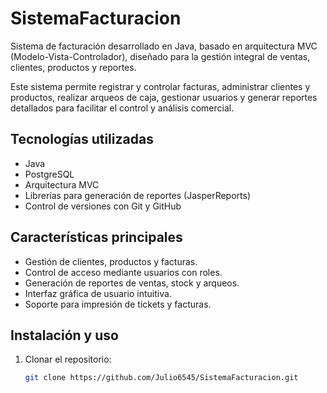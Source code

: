 # SistemaFacturacion

Sistema de facturación desarrollado en Java, basado en arquitectura MVC (Modelo-Vista-Controlador), diseñado para la gestión integral de ventas, clientes, productos y reportes. 

Este sistema permite registrar y controlar facturas, administrar clientes y productos, realizar arqueos de caja, gestionar usuarios y generar reportes detallados para facilitar el control y análisis comercial.

## Tecnologías utilizadas

- Java
- PostgreSQL 
- Arquitectura MVC
- Librerías para generación de reportes (JasperReports)
- Control de versiones con Git y GitHub

## Características principales

- Gestión de clientes, productos y facturas.
- Control de acceso mediante usuarios con roles.
- Generación de reportes de ventas, stock y arqueos.
- Interfaz gráfica de usuario intuitiva.
- Soporte para impresión de tickets y facturas.

## Instalación y uso

1. Clonar el repositorio:
   ```bash
   git clone https://github.com/Julio6545/SistemaFacturacion.git
